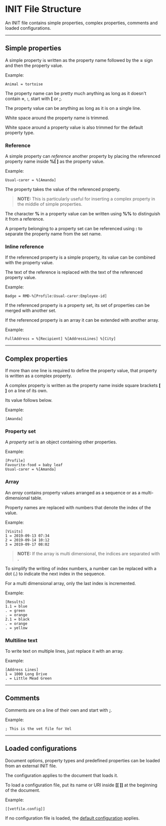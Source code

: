 # INIT File Structure

An INIT file contains simple properties, complex properties, comments and loaded configurations.

---

## Simple properties

A simple property is written as the property name followed by the **=** sign and then the property value. 

Example:

~~~properties
Animal = tortoise
~~~

The property name can be pretty much anything as long as it doesn't contain **=**, **:**, start with **[** or **;**.

The property value can be anything as long as it is on a single line. 

White space around the property name is trimmed.

White space around a property value is also trimmed for the default property type. 

### Reference

A simple property can _reference_ another property by placing the referenced property name inside **%[ ]** as the property value. 

Example:

~~~properties
Usual-carer = %[Amanda]
~~~

The property takes the value of the referenced property.

> **NOTE:** This is particularly useful for inserting a complex property in the middle of simple properties.

The character **%** in a property value can be written using **%%** to distinguish it from a reference.

A property belonging to a property set can be referenced using **:** to separate the property name from the set name.

### Inline reference

If the referenced property is a simple property, its value can be combined with the property value.

The text of the reference is replaced with the text of the referenced property value.

Example:

~~~properties
Badge = RMD-%[Profile:Usual-carer:Employee-id]
~~~

If the referenced property is a property set, its set of properties can be merged with another set.

If the referenced property is an array it can be extended with another array.

Example:

~~~properties
FullAddress = %[Recipient] %[AddressLines] %[City]
~~~

---

## Complex properties 

If more than one line is required to define the property value, that property is written as a complex property. 

A complex property is written as the property name inside square brackets **[ ]** on a line of its own. 

Its value follows below. 

Example:
~~~properties
[Amanda]
~~~

### Property set

A _property set_ is an object containing other properties. 

Example:

~~~properties
[Profile]
Favourite-food = baby leaf
Usual-carer = %[Amanda]
~~~

### Array

An _array_ contains property values arranged as a sequence or as a multi-dimensional table. 

Property names are replaced with numbers that denote the index of the value. 

Example:

~~~properties
[Visits]
1 = 2019-09-13 07:34
2 = 2019-09-14 10:12
3 = 2019-09-17 08:02
~~~

> **NOTE:** If the array is multi dimensional, the indices are separated with **.**

To simplify the writing of index numbers, a number can be replaced with a dot (**.**) to indicate the next index in the sequence.

For a multi dimensional array, only the last index is incremented. 

Example:

~~~properties
[Results]
1.1 = blue
. = green
. = orange
2.1 = black
. = orange
. = yellow
~~~

### Multiline text

To write text on multiple lines, just replace it with an array.

Example:

~~~properties
[Address Lines]
1 = 1000 Long Drive
. = Little Mead Green
~~~

---

## Comments

Comments are on a line of their own and start with **;**.

Example:

~~~properties
; This is the vet file for Vel
~~~

---

## Loaded configurations

Document options, property types and predefined properties can be loaded from an external INIT file.

The configuration applies to the document that loads it.

To load a configuration file, put its name or URI inside **[[ ]]** at the beginning of the document.

Example:

~~~properties
[[vetfile.config]]
~~~

If no configuration file is loaded, the [default configuration](Configuration.md) applies.
